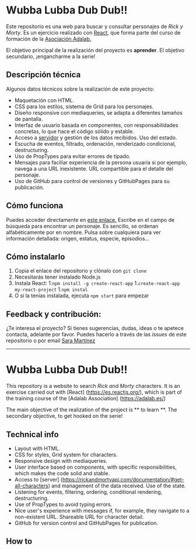 # Wubba Lubba Dub Dub!!

Este repositorio es una web para buscar y consultar personajes de _Rick y Morty_. Es un ejercicio realizado con [React](https://es.reactjs.org/), que forma parte del curso de formación de la [Asociación Adalab.](https://adalab.es/)

El objetivo principal de la realización del proyecto es **aprender**.
El objetivo secundario, ¡engancharme a la serie!

## Descripción técnica

Algunos datos técnicos sobre la realización de este proyecto:

- Maquetación con HTML.
- CSS para los estilos, sistema de Grid para los personajes.
- Diseño responsive con mediaqueries, se adapta a diferentes tamaños de pantalla.
- Interfaz de usuario basada en componentes, con responsabilidades concretas, lo que hace el código sólido y estable.
- Acceso a [servidor](https://rickandmortyapi.com/documentation/#get-all-characters) y gestión de los datos recibidos. Uso del estado.
- Escucha de eventos, filtrado, ordenación, renderizado condicional, destructuring.
- Uso de PropTypes para evitar errores de tipado.
- Mensajes para faciliar experiencia de la persona usuaria si por ejemplo, navega a una URL inexistente. URL compartible para el detalle del personaje.
- Uso de GitHub para control de versiones y GitHubPages para su publicación.

## Cómo funciona

Puedes acceder directamente en [este enlace.](http://beta.adalab.es/modulo-3-evaluacion-final-saramartara/#/)
Escribe en el campo de búsqueda para encontrar un personaje. Es sencillo, se ordenan alfabéticamente por en nombre.
Pulsa sobre cualquiera para ver información detallada: origen, estatus, especie, episodios...

## Cómo instalarlo

1. Copia el enlace del repositorio y clónalo con `git clone`
1. Necesitarás tener instalado Node.js
1. Instala React: 1.`npm install -g create-react-app` 1.`create-react-app my-react-project` 1.`npm instal`
1. O si la tenías instalada, ejecuta `npm start` para empezar

## Feedback y contribución:

¿Te interesa el proyecto? Si tienes sugerencias, dudas, ideas o te apetece contacta, adelante por favor.
Puedes hacerlo a través de las _issues_ de este repositorio o por email [Sara Martínez](mailto:saramartinezaragon@gmail.com)

---

# Wubba Lubba Dub Dub!!

This repository is a website to search _Rick and Morty_ characters. It is an exercise carried out with [React] (https://es.reactjs.org/), which is part of the training course of the [Adalab Association] (https://adalab.es/)

The main objective of the realization of the project is ** to learn **.
The secondary objective, to get hooked on the serie!

## Technical info

- Layout with HTML.
- CSS for styles, Grid system for characters.
- Responsive design with mediaqueries.
- User interface based on components, with specific responsibilities, which makes the code solid and stable.
- Access to [server] (https://rickandmortyapi.com/documentation/#get-all-characters) and management of the data received. Use of the state.
- Listening for events, filtering, ordering, conditional rendering, destructuring.
- Use of PropTypes to avoid typing errors.
- Nice user's experience with messages if, for example, they navigate to a non-existent URL. Shareable URL for character detail.
- GitHub for version control and GitHubPages for publication.

## How to
